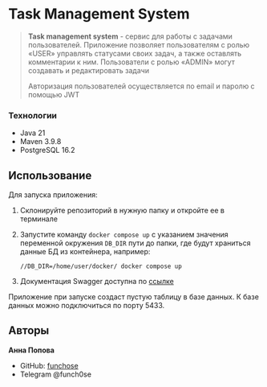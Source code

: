 # Task Management System <a name="about-project"></a>

> **Task management system** - сервис для работы с задачами пользователей. Приложение позволяет пользователям с ролью «USER» управлять статусами своих задач, а также оставлять комментарии к ним. Пользователи с ролью «ADMIN» могут создавать и редактировать задачи
>
> Авторизация пользователей осуществляется по email и паролю с помощью JWT

### Технологии <a name="built-with"></a>

  <ul>
    <li>Java 21</li>
    <li>Maven 3.9.8</li>
    <li>PostgreSQL 16.2</li>
  </ul>

## Использование
Для запуска приложения:
1. Склонируйте репозиторий в нужную папку и откройте ее в терминале
  
2. Запустите команду `docker compose up` с указанием значения переменной окружения `DB_DIR` пути до папки, где будут храниться данные БД из контейнера, например:

   `//DB_DIR=/home/user/docker/ docker compose up`
3. Документация Swagger доступна по [ссылке](http://localhost:8080/swagger-ui/index.html#/)

Приложение при запуске создаст пустую таблицу в базе данных. К базе данных можно подключиться по порту 5433.

## Авторы <a name="authors"></a>
 **Анна Поповa**

- GitHub: [funchose](https://github.com/funchose)
- Telegram @funch0se

